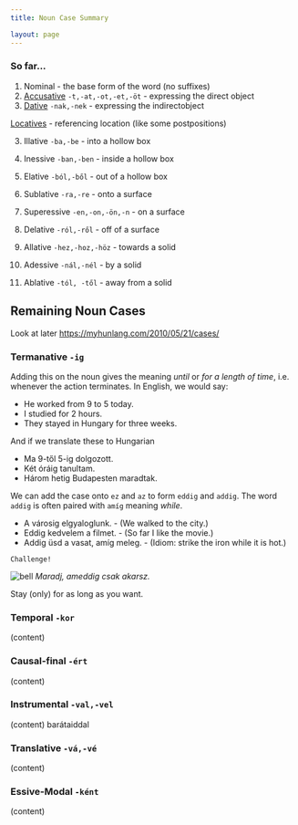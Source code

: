 ```yaml
---
title: Noun Case Summary

layout: page
---
```


### So far...

1. Nominal - the base form of the word (no suffixes)
2. [Accusative](https://magyartanulas.github.io/accusative_plurals/) `-t,-at,-ot,-et,-öt` - expressing the direct object
3. [Dative](https://magyartanulas.github.io/dative_possession/) `-nak,-nek` - expressing the indirectobject

[Locatives](https://magyartanulas.github.io/locatives/) - referencing location (like some postpositions)

  3. Illative `-ba,-be` - into a hollow box
  4. Inessive `-ban,-ben` - inside a hollow box
  5. Elative `-ból,-ből` - out of a hollow box
  
  6. Sublative `-ra,-re` - onto a surface
  7. Superessive `-en,-on,-ön,-n` - on a surface
  8. Delative `-ról,-ről` - off of a surface
  
  9. Allative `-hez,-hoz,-höz` - towards a solid
  10. Adessive `-nál,-nél` - by a solid
  11. Ablative `-tól, -től` - away from a solid

## Remaining Noun Cases

Look at later https://myhunlang.com/2010/05/21/cases/

### Termanative `-ig`

Adding this on the noun gives the meaning *until* or *for a length of time*, i.e. whenever the action terminates. In English, we would say:

* He worked from 9 to 5 today.
* I studied for 2 hours.
* They stayed in Hungary for three weeks.

And if we translate these to Hungarian

* Ma 9-től 5-ig dolgozott.
* Két óráig tanultam.
* Három hetig Budapesten maradtak.

We can add the case onto `ez` and `az` to form `eddig` and `addig`. The word `addig` is often paired with `amíg` meaning *while*.

* A városig elgyaloglunk. - (We walked to the city.)
* Eddig kedvelem a filmet. - (So far I like the movie.)
* Addig üsd a vasat, amíg meleg. - (Idiom: strike the iron while it is hot.)

`Challenge!`

![bell](https://magyartanulas.github.io/public/bell.png)
*Maradj, ameddig csak akarsz.*

<span class="spoiler">Stay (only) for as long as you want.</span>

### Temporal `-kor`

(content)

### Causal-final `-ért`

(content)

### Instrumental `-val,-vel`

(content)
barátaiddal

### Translative `-vá,-vé`

(content)

### Essive-Modal `-ként`

(content)
